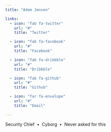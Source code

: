```yaml
---
title: "Adam Jensen"

links:
  - icon: "fab fa-twitter"
    url: "#"
    title: "Twitter"

  - icon: "fab fa-facebook"
    url: "#"
    title: "Facebook"

  - icon: "fab fa-dribbble"
    url: "#"
    title: "Dribbble"

  - icon: "fab fa-github"
    url: "#"
    title: "Github"

  - icon: "far fa-envelope"
    url: "#"
    title: "Email"

---
```

Security Chief &nbsp;&bull;&nbsp; Cyborg &nbsp;&bull;&nbsp; Never asked for this
